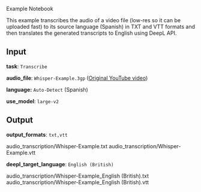 Example Notebook

This example transcribes the audio of a video file (low-res so it can be uploaded fast) to its source language (Spanish) in TXT and VTT formats and then translates the generated transcripts to English using DeepL API.

## Input

**task**: `Transcribe`

**audio_file**: `Whisper-Example.3gp` ([Original YouTube video](https://www.youtube.com/watch?v=JuMEmF-2FsA))

**language:** `Auto-Detect` (Spanish)

**use_model**: `large-v2`

## Output

**output_formats**: `txt,vtt`

audio_transcription/Whisper-Example.txt
audio_transcription/Whisper-Example.vtt

**deepl_target_language**: `English (British)`

audio_transcription/Whisper-Example_English (British).txt
audio_transcription/Whisper-Example_English (British).vtt
